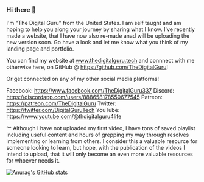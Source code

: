 ### Hi there 👋

I'm "The Digital Guru" from the United States. I am self taught and am hoping to help you along your journey by sharing what I know. I've recently made a website, that I have now also re-made anad will be uploading the new version soon. Go have a look and let me know what you think of my landing page and portfolio. 

You can find my website at www.thedigitalguru.tech and connnect with me otherwise here, on GitHub @ https://github.com/TheDigitalGuru!

Or get connected on any of my other social media platforms!

Facebook: https://www.facebook.com/TheDigitalGuru337
Discord: https://discordapp.com/users/888658178550677545
Patreon: https://patreon.com/TheDigitalGuru
Twitter: https://twitter.com/DigitalGuruTech
YouTube: https://www.youtube.com/@thdigitalguru4life

^^ Although I have not uploaded my first video, I have tons of saved playlist including useful content and hours of grepping my way through resolves implementing or learning from others. I consider this a valuable resource for someone looking to learn, but hope, with the publication of the videos I intend to upload, that it will only become an even more valuable resources for whoever needs it.

[![Anurag's GitHub stats](https://github-readme-stats.vercel.app/api?username=TheDigitalGuru)](https://github.com/anuraghazra/github-readme-stats)

